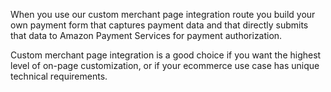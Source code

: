 When you use our custom merchant page integration route you build your own payment form that captures payment data and that directly submits that data to Amazon Payment Services for payment authorization.

Custom merchant page integration is a good choice if you want the highest level of on-page customization, or if your ecommerce use case has unique technical requirements.
